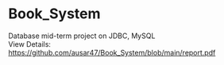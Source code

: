 # Book_System
Database mid-term project on JDBC, MySQL  
View Details: https://github.com/ausar47/Book_System/blob/main/report.pdf
